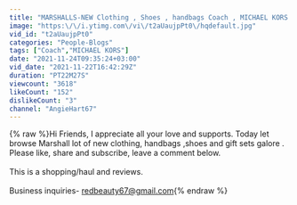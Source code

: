 ```yaml
---
title: "MARSHALLS-NEW Clothing , Shoes , handbags Coach , MICHAEL KORS  and more . November 21, 2021"
image: "https:\/\/i.ytimg.com\/vi\/t2aUaujpPt0\/hqdefault.jpg"
vid_id: "t2aUaujpPt0"
categories: "People-Blogs"
tags: ["Coach","MICHAEL KORS"]
date: "2021-11-24T09:35:24+03:00"
vid_date: "2021-11-22T16:42:29Z"
duration: "PT22M27S"
viewcount: "3618"
likeCount: "152"
dislikeCount: "3"
channel: "AngieHart67"
---
```

{% raw %}Hi Friends, I appreciate all your love and supports. Today let browse Marshall lot of new clothing, handbags ,shoes and gift sets galore . Please like, share and subscribe, leave a comment below. <br /><br />This is a shopping/haul and reviews. <br /><br />Business inquiries- redbeauty67@gmail.com{% endraw %}
